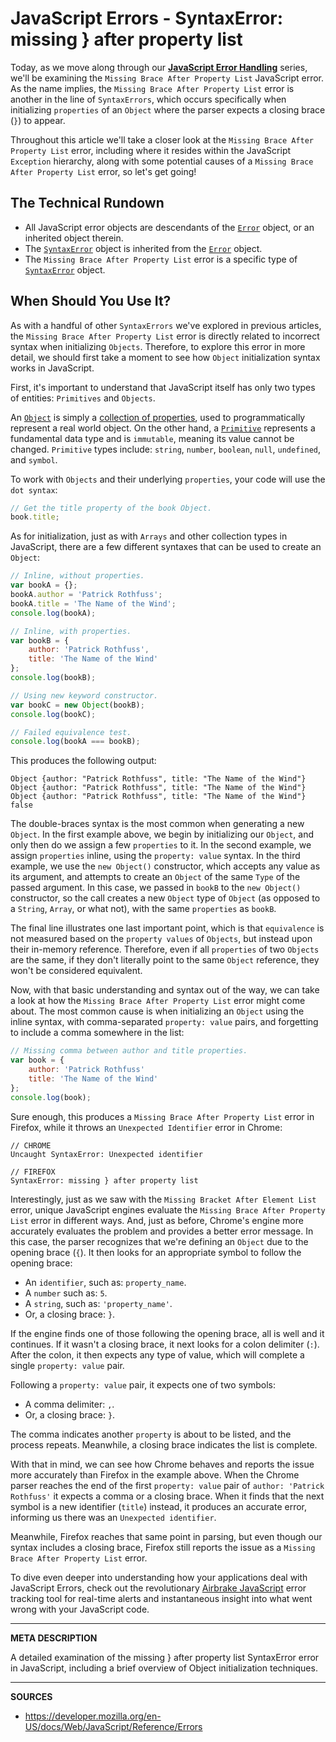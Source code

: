 # JavaScript Errors - SyntaxError: missing } after property list

Today, as we move along through our [__JavaScript Error Handling__](https://airbrake.io/blog/javascript-error-handling/javascript-error-hierarchy) series, we'll be examining the `Missing Brace After Property List` JavaScript error.  As the name implies, the `Missing Brace After Property List` error is another in the line of `SyntaxErrors`, which occurs specifically when initializing `properties` of an `Object` where the parser expects a closing brace (`}`) to appear.

Throughout this article we'll take a closer look at the `Missing Brace After Property List` error, including where it resides within the JavaScript `Exception` hierarchy, along with some potential causes of a `Missing Brace After Property List` error, so let's get going!

## The Technical Rundown

- All JavaScript error objects are descendants of the [`Error`](https://airbrake.io/blog/javascript-error-handling/javascript-error-hierarchy) object, or an inherited object therein.
- The [`SyntaxError`](https://developer.mozilla.org/en-US/docs/Web/JavaScript/Reference/Global_Objects/SyntaxError) object is inherited from the [`Error`](https://airbrake.io/blog/javascript-error-handling/javascript-error-hierarchy) object.
- The `Missing Brace After Property List` error is a specific type of [`SyntaxError`](https://developer.mozilla.org/en-US/docs/Web/JavaScript/Reference/Global_Objects/SyntaxError) object.

## When Should You Use It?

As with a handful of other `SyntaxErrors` we've explored in previous articles, the `Missing Brace After Property List` error is directly related to incorrect syntax when initializing `Objects`.  Therefore, to explore this error in more detail, we should first take a moment to see how `Object` initialization syntax works in JavaScript.

First, it's important to understand that JavaScript itself has only two types of entities: `Primitives` and `Objects`.

An [`Object`](https://developer.mozilla.org/en-US/docs/Web/JavaScript/Reference/Global_Objects/Object) is simply a [collection of properties](https://developer.mozilla.org/en-US/docs/Web/JavaScript/Guide/Working_with_Objects), used to programmatically represent a real world object.  On the other hand, a [`Primitive`](https://developer.mozilla.org/en-US/docs/Glossary/Primitive) represents a fundamental data type and is `immutable`, meaning its value cannot be changed.  `Primitive` types include: `string`, `number`, `boolean`, `null`, `undefined`, and `symbol`.

To work with `Objects` and their underlying `properties`, your code will use the `dot syntax`:

```js
// Get the title property of the book Object.
book.title;
```

As for initialization, just as with `Arrays` and other collection types in JavaScript, there are a few different syntaxes that can be used to create an `Object`:

```js
// Inline, without properties.
var bookA = {};
bookA.author = 'Patrick Rothfuss';
bookA.title = 'The Name of the Wind';
console.log(bookA);

// Inline, with properties.
var bookB = {
    author: 'Patrick Rothfuss',
    title: 'The Name of the Wind'
};
console.log(bookB);

// Using new keyword constructor.
var bookC = new Object(bookB);
console.log(bookC);

// Failed equivalence test.
console.log(bookA === bookB);
```

This produces the following output:

```
Object {author: "Patrick Rothfuss", title: "The Name of the Wind"}
Object {author: "Patrick Rothfuss", title: "The Name of the Wind"}
Object {author: "Patrick Rothfuss", title: "The Name of the Wind"}
false
```

The double-braces syntax is the most common when generating a new `Object`.  In the first example above, we begin by initializing our `Object`, and only then do we assign a few `properties` to it.  In the second example, we assign `properties` inline, using the `property: value` syntax.  In the third example, we use the `new Object()` constructor, which accepts any value as its argument, and attempts to create an `Object` of the same `Type` of the passed argument.  In this case, we passed in `bookB` to the `new Object()` constructor, so the call creates a new `Object` type of `Object` (as opposed to a `String`, `Array`, or what not), with the same `properties` as `bookB`.

The final line illustrates one last important point, which is that `equivalence` is not measured based on the `property values` of `Objects`, but instead upon their in-memory reference.  Therefore, even if all `properties` of two `Objects` are the same, if they don't literally point to the same `Object` reference, they won't be considered equivalent.

Now, with that basic understanding and syntax out of the way, we can take a look at how the `Missing Brace After Property List` error might come about.  The most common cause is when initializing an `Object` using the inline syntax, with comma-separated `property: value` pairs, and forgetting to include a comma somewhere in the list:

```js
// Missing comma between author and title properties.
var book = {
    author: 'Patrick Rothfuss'
    title: 'The Name of the Wind'
};
console.log(book);
```

Sure enough, this produces a `Missing Brace After Property List` error in Firefox, while it throws an `Unexpected Identifier` error in Chrome:

```
// CHROME
Uncaught SyntaxError: Unexpected identifier

// FIREFOX
SyntaxError: missing } after property list
```

Interestingly, just as we saw with the `Missing Bracket After Element List` error, unique JavaScript engines evaluate the `Missing Brace After Property List` error in different ways.  And, just as before, Chrome's engine more accurately evaluates the problem and provides a better error message.  In this case, the parser recognizes that we're defining an `Object` due to the opening brace (`{`).  It then looks for an appropriate symbol to follow the opening brace:

- An `identifier`, such as: `property_name`.
- A `number` such as: `5`.
- A `string`, such as: `'property_name'`.
- Or, a closing brace: `}`.

If the engine finds one of those following the opening brace, all is well and it continues.  If it wasn't a closing brace, it next looks for a colon delimiter (`:`).  After the colon, it then expects any type of value, which will complete a single `property: value` pair.

Following a `property: value` pair, it expects one of two symbols:

- A comma delimiter: `,`.
- Or, a closing brace: `}`.

The comma indicates another `property` is about to be listed, and the process repeats.  Meanwhile, a closing brace indicates the list is complete.

With that in mind, we can see how Chrome behaves and reports the issue more accurately than Firefox in the example above.  When the Chrome parser reaches the end of the first `property: value` pair of `author: 'Patrick Rothfuss'` it expects a comma or a closing brace.  When it finds that the next symbol is a new identifier (`title`) instead, it produces an accurate error, informing us there was an `Unexpected identifier`.

Meanwhile, Firefox reaches that same point in parsing, but even though our syntax includes a closing brace, Firefox still reports the issue as a `Missing Brace After Property List` error.

To dive even deeper into understanding how your applications deal with JavaScript Errors, check out the revolutionary <a class="js-cta-utm" href="https://airbrake.io/languages/javascript_exception_handler?utm_source=blog&amp;utm_medium=end-post&amp;utm_campaign=airbrake-js">Airbrake JavaScript</a> error tracking tool for real-time alerts and instantaneous insight into what went wrong with your JavaScript code.

---

__META DESCRIPTION__

A detailed examination of the missing } after property list SyntaxError error in JavaScript, including a brief overview of Object initialization techniques.

---

__SOURCES__

- https://developer.mozilla.org/en-US/docs/Web/JavaScript/Reference/Errors
